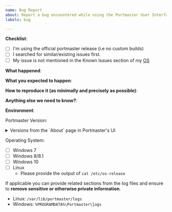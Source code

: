 ```yaml
---
name: Bug Report
about: Report a bug encountered while using the Portmaster User Interface
labels: bug

---
```


<!--
Please use this template when reporting a bug and provide as much info as possible.
Not doing so may cause the bug to receive lower priority.
You can remove any sections from this template that does not fit your issue.

Thank you!

For security related reports, please disclose it privately to support@safing.io.
-->

**Checklist**:

- [ ] I'm using the official portmaster release (i.e no custom builds)
- [ ] I searched for similar/existing issues first.
- [ ] My issue is not mentioned in the Known Issues section of my [OS](https://github.com/safing/portmaster/wiki)

**What happened**:

**What you expected to happen**:

**How to reproduce it (as minimally and precisely as possible)**:

**Anything else we need to know?**:

**Environment**:

Portmaster Version: 

<details>
  <summary>Versions from the `About` page in Portmaster's UI</summary>
  <!-- Copy output here -->
</details>

Operating System:
- [ ] Windows 7
- [ ] Windows 8/8.1
- [ ] Windows 10
- [ ] Linux
  - Please provide the output of `cat /etc/os-release`

If applicable you can provide related sections from the log files and ensure to **remove sensitive or otherwise private information**.
 - Linux: `/var/lib/portmaster/logs`
 - Windows: `%PROGRAMDATA%\Portmaster\ļogs`
